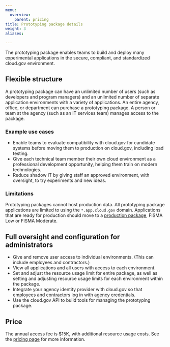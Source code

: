```yaml
---
menu:
  overview:
    parent: pricing
title: Prototyping package details
weight: 3
aliases:

---
```


The prototyping package enables teams to build and deploy many experimental applications in the secure, compliant, and standardized cloud.gov environment.

## Flexible structure

A prototyping package can have an unlimited number of users (such as developers and program managers) and an unlimited number of separate application environments with a variety of applications. An entire agency, office, or department can purchase a prototyping package. A person or team at the agency (such as an IT services team) manages access to the package.

### Example use cases

- Enable teams to evaluate compatibility with cloud.gov for candidate systems before moving them to production on cloud.gov, including load testing.
- Give each technical team member their own cloud environment as a professional development opportunity, helping them train on modern technologies.
- Reduce shadow IT by giving staff an approved environment, with oversight, to try experiments and new ideas.

### Limitations

Prototyping packages cannot host production data. All prototyping package applications are limited to using the `*.app.cloud.gov` domain. Applications that are ready for production should move to a [production package](/pricing/), FISMA Low or FISMA Moderate.

## Full oversight and configuration for administrators

- Give and remove user access to individual environments. (This can include employees and contractors.)
- View all applications and all users with access to each environment.
- Set and adjust the resource usage limit for entire package, as well as setting and adjusting resource usage limits for each environment within the package.
- Integrate your agency identity provider with cloud.gov so that employees and contractors log in with agency credentials.
- Use the cloud.gov API to build tools for managing the prototyping package.

## Price

The annual access fee is $15K, with additional resource usage costs. See the [pricing page](/pricing/) for more information.

